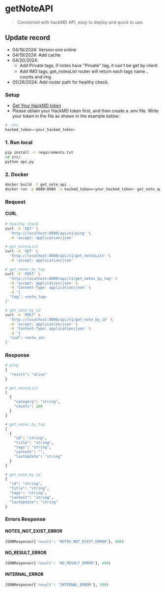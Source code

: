 # getNoteAPI
> Connected with hackMD API, easy to deploy and quick to use.

## Update record
* 04/18/2024: Version one online
* 04/19/2024: Add cache
* 04/20/2024: 
  * Add Private tags, if notes have "Private" tag, it can't be get by client.
  * Add IMG tags, get_notesList router will return each tags name 、 counts and img.
* 05/26/2024: Add router path for healthy check.

### Setup
* [Get Your HackMD token](https://hackmd.io/@hackmd-api/developer-portal/https%3A%2F%2Fhackmd.io%2F%40hackmd-api%2FrkoVeBXkq)
* Please obtain your HackMD token first, and then create a .env file. Write your token in the file as shown in the example below:
```python
# .env
hackmd_token=<your_hackmd_token>
```

### 1. Run local
```bash
pip install -r requirements.txt
cd src/
python api.py
```
### 2. Docker
```bash
docker build -t get_note_api .
docker run -p 8000:8000 -e hackmd_token=<your_hackmd_token> get_note_api
```

### Request
#### CURL
```bash
# healthy check
curl -X 'GET' \
  'http://localhost:8000/api/v1/ping' \
  -H 'accept: application/json'

# get_notesList
curl -X 'GET' \
  'http://localhost:8000/api/v1/get_notesList' \
  -H 'accept: application/json'

# get_notes_by_tag
curl -X 'POST' \
  'http://localhost:8000/api/v1/get_notes_by_tag' \
  -H 'accept: application/json' \
  -H 'Content-Type: application/json' \
  -d '{
  "tag": <note_tag>
}'

# get_note_by_id
curl -X 'POST' \
  'http://localhost:8000/api/v1/get_note_by_id' \
  -H 'accept: application/json' \
  -H 'Content-Type: application/json' \
  -d '{
  "nid": <note_id>
}'
```

### Response
```python
# ping
{
  "result": "alive"
}

# get_notesList
[
  {
    "category": "string",
    "counts": int
  }
]

# get_notes_by_tag
[
  {
    "id": "string",
    "title": "string",
    "tags": "string",
    "content": "",
    "lastUpdate": "string"
  }
]

# get_note_by_id
{
  "id": "string",
  "title": "string",
  "tags": "string",
  "content": "string",
  "lastUpdate": "string"
}
```
### Errors Response

#### NOTES_NOT_EXIST_ERROR
```python
JSONResponse({'result': 'NOTES_NOT_EXIST_ERROR'}, 400)
```
#### NO_RESULT_ERROR
```python
JSONResponse({'result': 'NO_RESULT_ERROR'}, 400)
```
#### INTERNAL_ERROR
```python
JSONResponse({'result': 'INTERNAL_ERROR'}, 500)
```
